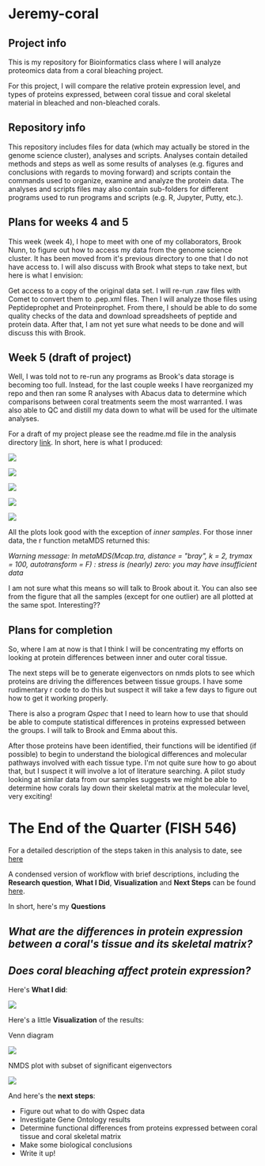 # Jeremy-coral

## Project info
This is my repository for Bioinformatics class where I will analyze proteomics data from a coral bleaching project.

For this project, I will compare the relative protein expression level, and types of proteins expressed, between coral tissue and coral skeletal material in bleached and non-bleached corals. 

## Repository info
This repository includes files for data (which may actually be stored in the genome science cluster), analyses and scripts. Analyses contain detailed methods and steps as well as some results of analyses (e.g. figures and conclusions with regards to moving forward) and scripts contain the commands used to organize, examine and analyze the protein data. The analyses and scripts files may also contain sub-folders for different programs used to run programs and scripts (e.g. R, Jupyter, Putty, etc.).

## Plans for weeks 4 and 5

This week (week 4), I hope to meet with one of my collaborators, Brook Nunn, to figure out how to access my data from the genome science cluster. It has been moved from it's previous directory to one that I do not have access to. I will also discuss with Brook what steps to take next, but here is what I envision:

Get access to a copy of the original data set. I will re-run .raw files with Comet to convert them to .pep.xml files. Then I will analyze those files using Peptideprophet and Proteinprophet. From there, I should be able to do some quality checks of the data and download spreadsheets of peptide and protein data. After that, I am not yet sure what needs to be done and will discuss this with Brook.

## Week 5 (draft of project)

Well, I was told not to re-run any programs as Brook's data storage is becoming too full. Instead, for the last couple weeks I have reorganized my repo and then ran some R analyses with Abacus data to determine which comparisons between coral treatments seem the most warranted. I was also able to QC and distill my data down to what will be used for the ultimate analyses.
 

For a draft of my project please see the readme.md file in the analysis directory [link](https://github.com/Jeremyfishb/Jeremy-coral/blob/master/analysis/Readme.md). In short, here is what I produced:


![](https://github.com/Jeremyfishb/Jeremy-coral/blob/master/scripts/R/figures_Abacus_analysis/all_good_samples.png)

![](https://github.com/Jeremyfishb/Jeremy-coral/blob/master/scripts/R/figures_Abacus_analysis/bleached_samples.png)

![](https://github.com/Jeremyfishb/Jeremy-coral/blob/master/scripts/R/figures_Abacus_analysis/non_bleached_samples.png)

![](https://github.com/Jeremyfishb/Jeremy-coral/blob/master/scripts/R/figures_Abacus_analysis/outer_samples.png)

![](https://github.com/Jeremyfishb/Jeremy-coral/blob/master/scripts/R/figures_Abacus_analysis/inner_samples.png)

All the plots look good with the exception of *inner samples*. For those inner data, the r function metaMDS returned this:

*Warning message:
In metaMDS(Mcap.tra, distance = "bray", k = 2, trymax = 100, autotransform = F) :
  stress is (nearly) zero: you may have insufficient data*

I am not sure what this means so will talk to Brook about it. You can also see from the figure that all the samples (except for one outlier) are all plotted at the same spot. Interesting??


## Plans for completion

So, where I am at now is that I think I will be concentrating my efforts on looking at protein differences between inner and outer coral tissue.

The next steps will be to generate eigenvectors on nmds plots to see which proteins are driving the differences between tissue groups. I have some rudimentary r code to do this but suspect it will take a few days to figure out how to get it working properly. 

There is also a program *Qspec* that I need to learn how to use that should be able to compute statistical differences in proteins expressed between the groups. I will talk to Brook and Emma about this.

After those proteins have been identified, their functions will be identified (if possible) to begin to understand the biological differences and molecular pathways involved with each tissue type. I'm not quite sure how to go about that, but I suspect it will involve a lot of literature searching. A pilot study looking at similar data from our samples suggests we might be able to determine how corals lay down their skeletal matrix at the molecular level, very exciting!
 


# The End of the Quarter (FISH 546)

For a detailed description of the steps taken in this analysis to date, see [here](https://github.com/Jeremyfishb/Jeremy-coral/blob/master/analysis/Readme.md)

A condensed version of workflow with brief descriptions, including the **Research question**, **What I Did**, **Visualization** and **Next Steps** can be found [here](https://github.com/Jeremyfishb/Jeremy-coral/blob/master/Final%20Presentation.md).

In short, here's my **Questions**

## *What are the differences in protein expression between a coral's tissue and its skeletal matrix?*

## *Does coral bleaching affect protein expression?*

Here's **What I did**:

![](https://github.com/Jeremyfishb/Jeremy-coral/blob/master/Visualization/FISH_546_Presentation_Flow_Chart.png)

Here's a little **Visualization** of the results:

Venn diagram

![](https://github.com/Jeremyfishb/Jeremy-coral/blob/master/Visualization/Mcap_alltreats_venn.png)

NMDS plot with subset of significant eigenvectors

![](https://github.com/Jeremyfishb/Jeremy-coral/blob/master/Visualization/Mcap_prot_eigen_subset_NMDS.png)

And here's the **next steps**:

- Figure out what to do with Qspec data
- Investigate Gene Ontology results
- Determine functional differences from proteins expressed between coral tissue and coral skeletal matrix
- Make some biological conclusions
- Write it up!



